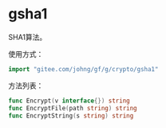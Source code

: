 # gsha1
SHA1算法。

使用方式：
```go
import "gitee.com/johng/gf/g/crypto/gsha1"
```

方法列表：

```go
func Encrypt(v interface{}) string
func EncryptFile(path string) string
func EncryptString(s string) string
```